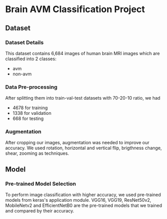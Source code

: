 # Brain AVM Classification Project

## Dataset

### Dataset Details
This dataset contains 6,684 images of human brain MRI images which are classified into 2 classes:
- avm
- non-avm

### Data Pre-processing
After splitting them into train-val-test datasets with 70-20-10 ratio, we had 
- 4678 for training 
- 1338 for validation
- 668 for testing

### Augmentation
After cropping our images, augmentation was needed to improve our accuracy.
We used rotation, horizontal and vertical flip, brigthness change, shear, zooming as techniques. 

## Model

### Pre-trained Model Selection
To perform image classification with higher accuracy, we used pre-trained models from keras's application module.
VGG16, VGG19, ResNet50v2, MobileNetv2 and EfficientNetB0 are the pre-trained models that we trained and compared by their accuracy.









